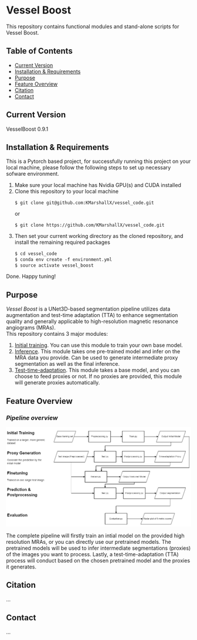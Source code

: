 # **Vessel Boost**
This repository contains functional modules and stand-alone scripts for Vessel Boost.
## **Table of Contents**
- [Current Version](https://github.com/KMarshallX/vessel_code#current-version)
- [Installation & Requirements](https://github.com/KMarshallX/vessel_code#installation--requirements)
- [Purpose](https://github.com/KMarshallX/vessel_code#purpose)
- [Feature Overview](https://github.com/KMarshallX/vessel_code#feature-overview)
- [Citation](https://github.com/KMarshallX/vessel_code#citation)
- [Contact](https://github.com/KMarshallX/vessel_code#contact)
## **Current Version**
VesselBoost 0.9.1
## **Installation & Requirements**
This is a Pytorch based project, for successfully running this project on your local machine, please follow the following steps to set up necessary sofware environment.
1. Make sure your local machine has Nvidia GPU(s) and CUDA installed 
2. Clone this repository to your local machine
    ```
    $ git clone git@github.com:KMarshallX/vessel_code.git
    ```
    or 
    ```
    $ git clone https://github.com/KMarshallX/vessel_code.git
    ```
3. Then set your current working directory as the cloned repository, and install the remaining required packages
    ```
    $ cd vessel_code
    $ conda env create -f environment.yml
    $ source activate vessel_boost
    ```
Done. Happy tuning!

## **Purpose**
*Vessel Boost* is a UNet3D-based segmentation pipeline utilizes data augmentation and test-time adaptation (TTA) to enhance segmentation quality and generally applicable to high-resolution magnetic resonance angiograms (MRAs).\
This repository contains 3 major modules: 
1. [Initial training](https://github.com/KMarshallX/vessel_code/blob/master/documentation/train_readme.md). You can use this module to train your own base model.
2. [Inference](https://github.com/KMarshallX/vessel_code/blob/master/documentation/infer_readme.md). This module takes one pre-trained model and infer on the MRA data you provide. Can be used to generate intermediate proxy segmentation as well as the final inference.
3. [Test-time-adaptation](https://github.com/KMarshallX/vessel_code/blob/master/documentation/tta_readme.md). This module takes a base model, and you can choose to feed proxies or not. If no proxies are provided, this module will generate proxies automatically.

## **Feature Overview**
### *Pipeline overview*
<p align="center">
<img src="./readme_img/overall_flowchart_2.png">
</p>
The complete pipeline will firstly train an intial model on the provided high resolution MRAs, or you can directly use our pretrained models. The pretrained models will be used to infer intermediate segmentations (proxies) of the images you want to process. Lastly, a test-time-adaptation (TTA) process will conduct based on the chosen pretrained model and the proxies it generates.


## **Citation**
...

## **Contact**
...

